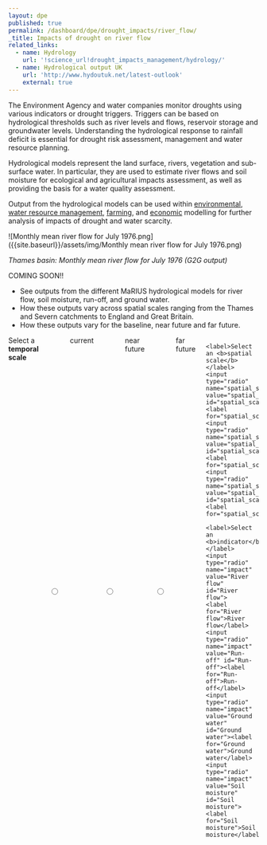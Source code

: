 ```yaml
---
layout: dpe
published: true
permalink: /dashboard/dpe/drought_impacts/river_flow/
_title: Impacts of drought on river flow
related_links:
  - name: Hydrology
    url: '!science_url!drought_impacts_management/hydrology/'
  - name: Hydrological output UK
    url: 'http://www.hydoutuk.net/latest-outlook'
    external: true
---
```

The Environment Agency and water companies monitor droughts using various indicators or drought triggers. Triggers can be based on hydrological thresholds such as river levels and flows, reservoir storage and groundwater levels. Understanding the hydrological response to rainfall deficit is essential for drought risk assessment, management and water resource planning.

Hydrological models represent the land surface, rivers, vegetation and sub-surface water. In particular, they are used to estimate river flows and soil moisture for ecological and agricultural impacts assessment, as well as providing the basis for a water quality assessment.

Output from the hydrological models can be used within [environmental](https://5j4.github.io/mariusdroughtproject.org/dashboard/dpe/drought_impacts/environment/), [water resource management](https://5j4.github.io/mariusdroughtproject.org/dashboard/dpe/drought_management/water_supply_options/), [farming](https://5j4.github.io/mariusdroughtproject.org/dashboard/dpe/drought_impacts/farming/), and [economic](https://5j4.github.io/mariusdroughtproject.org/dashboard/dpe/drought_impacts/economy/) modelling for further analysis of impacts of drought and water scarcity.

![Monthly mean river flow for July 1976.png]({{site.baseurl}}/assets/img/Monthly mean river flow for July 1976.png)

_Thames basin: Monthly mean river flow for July 1976 (G2G output)_

COMING SOON!!

- See outputs from the different MaRIUS hydrological models for river flow, soil moisture, run-off, and ground water.
- How these outputs vary across spatial scales ranging from the Thames and Severn catchments to England and Great Britain.
- How these outputs vary for the baseline, near future and far future.


<div class="large-6 medium-6 columns">
	<label>Select a <b>temporal scale</b></label>
	<input type="radio" name="drought_event" value="drought_event_01" id="drought_event_01"><label for="drought_event_01">current</label>
	<input type="radio" name="drought_event" value="drought_event_02" id="drought_event_02"><label for="drought_event_02">near future</label>
	<input type="radio" name="drought_event" value="drought_event_03" id="drought_event_03"><label for="drought_event_03">far future</label>

	<label>Select an <b>spatial scale</b></label>
	<input type="radio" name="spatial_scale" value="spatial_scale_thames" id="spatial_scale_thames"><label for="spatial_scale_thames">Thames</label>
	<input type="radio" name="spatial_scale" value="spatial_scale_severn" id="spatial_scale_severn"><label for="spatial_scale_severn">Severn</label>
	<input type="radio" name="spatial_scale" value="spatial_scale_england" id="spatial_scale_england"><label for="spatial_scale_england">England</label>

	<label>Select an <b>indicator</b></label>
	<input type="radio" name="impact" value="River flow" id="River flow">
    <label for="River flow">River flow</label>
	<input type="radio" name="impact" value="Run-off" id="Run-off"><label for="Run-off">Run-off</label>
	<input type="radio" name="impact" value="Ground water" id="Ground water"><label for="Ground water">Ground water</label>
	<input type="radio" name="impact" value="Soil moisture" id="Soil moisture"><label for="Soil moisture">Soil moisture</label>
</div>
